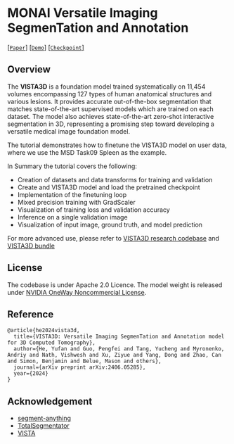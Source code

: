 # MONAI **V**ersatile **I**maging **S**egmen**T**ation and **A**nnotation
[[`Paper`](https://arxiv.org/pdf/2406.05285)] [[`Demo`](https://build.nvidia.com/nvidia/vista-3d)] [[`Checkpoint`]](https://developer.download.nvidia.com/assets/Clara/monai/tutorials/model_zoo/model_vista3d.pt)
## Overview

The **VISTA3D** is a foundation model trained systematically on 11,454 volumes encompassing 127 types of human anatomical structures and various lesions. It provides accurate out-of-the-box segmentation that matches state-of-the-art supervised models which are trained on each dataset. The model also achieves state-of-the-art zero-shot interactive segmentation in 3D, representing a promising step toward developing a versatile medical image foundation model.

The tutorial demonstrates how to finetune the VISTA3D model on user data, where we use the MSD Task09 Spleen as the example.

In Summary the tutorial covers the following:
- Creation of datasets and data transforms for training and validation
- Create and VISTA3D model and load the pretrained checkpoint
- Implementation of the finetuning loop
- Mixed precision training with GradScaler
- Visualization of training loss and validation accuracy
- Inference on a single validation image
- Visualization of input image, ground truth, and model prediction

For more advanced use, please refer to [VISTA3D research codebase](https://github.com/Project-MONAI/VISTA/tree/main/vista3d) and [VISTA3D bundle](https://github.com/Project-MONAI/model-zoo/tree/dev/models/vista3d)
## License

The codebase is under Apache 2.0 Licence. The model weight is released under [NVIDIA OneWay Noncommercial License](./NVIDIA%20OneWay%20Noncommercial%20License.txt).

## Reference

```
@article{he2024vista3d,
  title={VISTA3D: Versatile Imaging SegmenTation and Annotation model for 3D Computed Tomography},
  author={He, Yufan and Guo, Pengfei and Tang, Yucheng and Myronenko, Andriy and Nath, Vishwesh and Xu, Ziyue and Yang, Dong and Zhao, Can and Simon, Benjamin and Belue, Mason and others},
  journal={arXiv preprint arXiv:2406.05285},
  year={2024}
}
```

## Acknowledgement
- [segment-anything](https://github.com/facebookresearch/segment-anything)
- [TotalSegmentator](https://github.com/wasserth/TotalSegmentator)
- [VISTA](https://github.com/Project-MONAI/VISTA)
